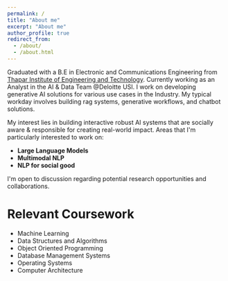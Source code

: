 ```yaml
---
permalink: /
title: "About me"
excerpt: "About me"
author_profile: true
redirect_from: 
  - /about/
  - /about.html
---
```


Graduated with a B.E in Electronic and Communications Engineering from <br/>
[Thapar Institute of Engineering and Technology](https://www.thapar.edu/). Currently working as an Analyst in the AI & Data Team @Deloitte USI. I work on developing generative AI solutions for various use cases in the Industry.
My typical workday involves building rag systems, generative workflows, and chatbot solutions.

My interest lies in building interactive robust AI systems that are socially aware & responsible for creating real-world impact. Areas that I'm particularly interested to work on:

  - **Large Language Models**
  - **Multimodal NLP**
  - **NLP for social good**


I'm open to discussion regarding potential research opportunities and collaborations.

Relevant Coursework
=====
- Machine Learning
- Data Structures and Algorithms
- Object Oriented Programming
- Database Management Systems
- Operating Systems
- Computer Architecture


